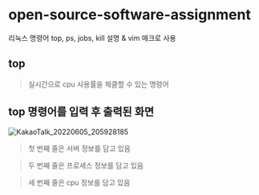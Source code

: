 # open-source-software-assignment
리눅스 명령어 top, ps, jobs, kill 설명 &amp; vim 매크로 사용

## top
>실시간으로  cpu 사용률을 체클할 수 있는 명령어

## top 명령어를 입력 후 출력된 화면
![KakaoTalk_20220605_205928185](https://user-images.githubusercontent.com/106912531/172049680-baa21c69-2571-433e-a631-4c018db083d5.png)
>첫 번째 줄은 서버 정보를 담고 있음


>두 번째 줄은 프로세스 정보를 담고 있음


>세 번째 줄은 cpu 정보를 담고 있음
